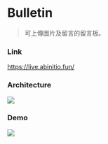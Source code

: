 # Bulletin
> 可上傳圖片及留言的留言板。

### Link
https://live.abinitio.fun/

### Architecture
![][architecture]

[architecture]:./readme/Architecture.jpg

### Demo
![][demo]

[demo]:./readme/demo.jpg